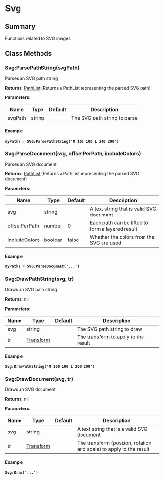 # Svg

## Summary

Functions related to SVG images

## Class Methods

### Svg:ParsePathString(svgPath)

Parses an SVG path string

**Returns:** [PathList](pathlist.md) (Returns a PathList representing the parsed SVG path)

**Parameters:**

<table data-full-width="false"><thead><tr><th>Name</th><th>Type</th><th>Default</th><th>Description</th></tr></thead><tbody><tr><td>svgPath</td><td>string</td><td></td><td>The SVG path string to parse</td></tr></tbody></table>

#### Example

<pre class="language-lua"><code class="lang-lua"><strong>myPaths = SVG:ParsePathString('M 100 100 L 200 200')
</strong></code></pre>

### Svg:ParseDocument(svg, offsetPerPath, includeColors)

Parses an SVG document

**Returns:** [PathList](pathlist.md) (Returns a PathList representing the parsed SVG document)

**Parameters:**

<table data-full-width="false"><thead><tr><th>Name</th><th>Type</th><th>Default</th><th>Description</th></tr></thead><tbody><tr><td>svg</td><td>string</td><td></td><td>A text string that is valid SVG document</td></tr><tr><td>offsetPerPath</td><td>number</td><td>0</td><td>Each path can be lifted to form a layered result</td></tr><tr><td>includeColors</td><td>boolean</td><td>false</td><td>Whether the colors from the SVG are used</td></tr></tbody></table>

#### Example

<pre class="language-lua"><code class="lang-lua"><strong>myPaths = SVG:ParseDocument('...')
</strong></code></pre>

### Svg:DrawPathString(svg, tr)

Draws an SVG path string

**Returns:** nil

**Parameters:**

<table data-full-width="false"><thead><tr><th>Name</th><th>Type</th><th>Default</th><th>Description</th></tr></thead><tbody><tr><td>svg</td><td>string</td><td></td><td>The SVG path string to draw</td></tr><tr><td>tr</td><td><a href="transform.md">Transform</a></td><td></td><td>The transform to apply to the result</td></tr></tbody></table>

#### Example

<pre class="language-lua"><code class="lang-lua"><strong>Svg:DrawPathString('M 100 100 L 200 200')
</strong></code></pre>

### Svg:DrawDocument(svg, tr)

Draws an SVG document

**Returns:** nil

**Parameters:**

<table data-full-width="false"><thead><tr><th>Name</th><th>Type</th><th>Default</th><th>Description</th></tr></thead><tbody><tr><td>svg</td><td>string</td><td></td><td>A text string that is a valid SVG document</td></tr><tr><td>tr</td><td><a href="transform.md">Transform</a></td><td></td><td>The transform (position, rotation and scale) to apply to the result</td></tr></tbody></table>

#### Example

<pre class="language-lua"><code class="lang-lua"><strong>Svg:Draw('...')
</strong></code></pre>
